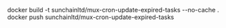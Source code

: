docker build -t sunchainltd/mux-cron-update-expired-tasks --no-cache .
docker push sunchainltd/mux-cron-update-expired-tasks